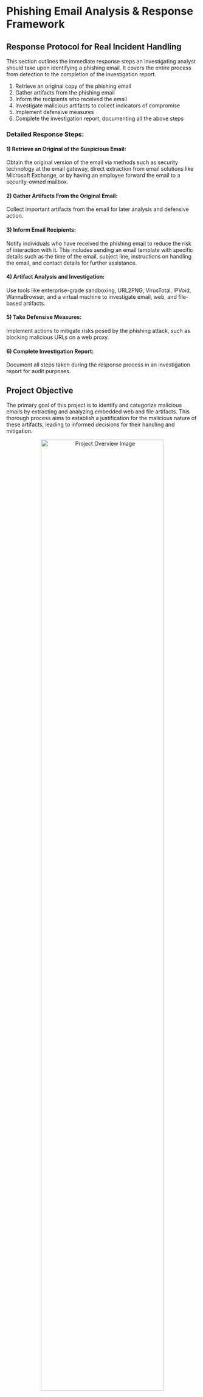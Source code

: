 <h1>Phishing Email Analysis & Response Framework</h1>

<h2>Response Protocol for Real Incident Handling</h2>
<p>
    This section outlines the immediate response steps an investigating analyst should take upon identifying a phishing email. It covers the entire process from detection to the completion of the investigation report.
</p>

<ol>
    <li>Retrieve an original copy of the phishing email</li>
    <li>Gather artifacts from the phishing email</li>
    <li>Inform the recipients who received the email</li>
    <li>Investigate malicious artifacts to collect indicators of compromise</li>
    <li>Implement defensive measures</li>
    <li>Complete the investigation report, documenting all the above steps</li>
</ol>

<h3>Detailed Response Steps:</h3>

<h4>1) Retrieve an Original of the Suspicious Email:</h4>
<p>
    Obtain the original version of the email via methods such as security technology at the email gateway, direct extraction from email solutions like Microsoft Exchange, or by having an employee forward the email to a security-owned mailbox.
</p>

<h4>2) Gather Artifacts From the Original Email:</h4>
<p>
    Collect important artifacts from the email for later analysis and defensive action.
</p>

<h4>3) Inform Email Recipients:</h4>
<p>
    Notify individuals who have received the phishing email to reduce the risk of interaction with it. This includes sending an email template with specific details such as the time of the email, subject line, instructions on handling the email, and contact details for further assistance.
</p>

<h4>4) Artifact Analysis and Investigation:</h4>
<p>
    Use tools like enterprise-grade sandboxing, URL2PNG, VirusTotal, IPVoid, WannaBrowser, and a virtual machine to investigate email, web, and file-based artifacts.
</p>

<h4>5) Take Defensive Measures:</h4>
<p>
    Implement actions to mitigate risks posed by the phishing attack, such as blocking malicious URLs on a web proxy.
</p>

<h4>6) Complete Investigation Report:</h4>
<p>
    Document all steps taken during the response process in an investigation report for audit purposes.
</p>

<h2>Project Objective</h2>
<p>
    The primary goal of this project is to identify and categorize malicious emails by extracting and analyzing embedded web and file artifacts. This thorough process aims to establish a justification for the malicious nature of these artifacts, leading to informed decisions for their handling and mitigation.
</p>

<p align="center">
    <img src="https://imgur.com/WcQc9JU.png" height="80%" width="80%" alt="Project Overview Image">
</p>

<h2>Utilities Used</h2>
<ul>
    <li><b>PowerShell</b></li>
    <li><b>VirusTotal</b></li>
    <li><b>URL2PNG</b></li>
    <li><b>Wannabrowser</b></li>
    <li><b>WHOIS LOOKUP</b></li>
</ul>

<h2>Project Walk Through</h2>
<h3>Email Artifacts Analysis</h3>
<ul>
    <li><strong>Email Appearance and Intent</strong>: Describe how the email looks and its apparent objective.</li>
    <li><strong>Sender Information</strong>:
        <ul>
            <li>Sending Address: Identify the email's sending address.</li>
            <li>Subject Line: Note the email's subject line.</li>
            <li>Recipients: List who the email was sent to.</li>
            <li>Reply-To Address: Specify the reply-to address, if present.</li>
            <li>Timestamp: Record the date and time the email was sent, converted to UTC.</li>
            <li>Sending Server IP: Identify the IP address of the sending server.</li>
            <li>Reverse DNS of IP: Provide the reverse DNS result of the sending server's IP.</li>
        </ul>
    </li>
</ul>

<h3>File Artifacts Analysis</h3>
<ul>
    <li><strong>File Details</strong>:
        <ul>
            <li>File Name and Type: Specify the full file name, including its file type.</li>
            <li>SHA256 Hash: Note the SHA256 hash value of the file.</li>
        </ul>
    </li>
</ul>

<h3>Web Artifacts Analysis</h3>
<ul>
    <li><strong>Web Elements</strong>:
        <ul>
            <li>Full URL: Detail the full URL found in the email.</li>
            <li>Root Domain: Identify the root domain of the URL.</li>
            <li>Analysis Conducted: Specify which analyses were performed (e.g., URLZPNG, WannaBrowser, VirusTotal, URLScan.io).</li>
        </ul>
    </li>
</ul>

<h3>Defensive Measures</h3>
<ul>
    <li><strong>Email Artifact Mitigation</strong>: Detail the defensive measures you propose for handling email artifacts.</li>
    <li><strong>File Artifact Mitigation</strong>: Describe the defensive measures you suggest for dealing with file artifacts.</li>
</ul>

<h3> Analysis on Credential Harvester email example </h3>
<img src="https://imgur.com/LuF4xmI.png" height="80%" width="80%" alt="FTK Imager Memory Capture">
<h3> First Impressions: </h3>
<p> - ‘auto-confirm.info-amazon.co.uk' (where info-amazon.co.uk is the domain, not amazon.co.uk), but we can see it’s coming from QPE77756@mun.ca - this definitely isn't Amazon. </p>
<p> - Formating/styling is inconsistent - Varying fonts </p>
<p> - Email is addressed to generic recipient 'Amazon User' </p>
<p> - Has an obvious call to action button 'Help Page - Refund Form'</p>

<h3> Further Analysis on Credential Harvester: </h3>
<p> Drag & Drop .eml file to Sublime Text for detailed artifact extraction </p>
<h3> Identify Mail Artifacts </h3>
<p> (CTRL + F) 'from' string  to find the sending address containing the <> symbol</p>
<p> Identify Sending address, Subject Line, Recipients, Reply-to address, Date, Sending Server IP Address </p>
<img src="https://imgur.com/nbKjVBR.png" height="80%" width="80%" alt="FTK Imager Memory Capture">
<img src="https://imgur.com/HiBtREj.png" height="80%" width="80%" alt="FTK Imager Memory Capture">

<h3> Reverse DNS Search </h3>
<p> Input sending server IP address to whois.domaintools.com, no hostname found, states that the IP is owned by ‘United States Ashburn Charter Communications’. It seems that an individual company no longer owns this IP, so we won't be able to get the hostname from here. While IP ownership can change, we'll always have the original information preserved within the email file. </p>
<img src="https://imgur.com/syeKVMm.png" height="80%" width="80%" alt="FTK Imager Memory Capture">

<h3> Analyze Web Artifacts </h3>
<p> Right-click and copy the hyperlink, input results to VirusTotal and URL2PNG </p>
<img src="https://imgur.com/U6dSmf9.png" height="80%" width="80%" alt="FTK Imager Memory Capture">
<p> Results show that security vendors have flagged the link and may potentially be malicious. </p>
<img src="https://imgur.com/3OOXafk.png" height="80%" width="80%" alt="FTK Imager Memory Capture">
<p> Snapshot image of the landing page appears to be broken</p>

<h3> Suggested Defensive Measures </h3>
As the sender is using a domain address, the most appropriate action would be to block this specific mailbox to prevent any more incoming malicious emails from this sender.

Requesting an email gateway block for the sending address “QPE77756@mun[.]ca" and sender IP address: 68[.]114[.]190[.]29

The domain has been recognized as malicious, and there is no business justification for any employees needing to access this site. As it has a malicious reputation on VirusTotal, and analysis has shown that it is hosting a credential harvester, the entire domain can be blocked on the web proxy, preventing employees from connecting to the site. This will also make future phishing attacks using this same domain ineffective.

Requesting a web proxy block for the domain “hxxp[://]id820update[.]refundsys59[.]co[.]uk/invoice103amz/index[.]php?email=jack[.]tractive@abcindustries[.]co[.]uk“.


